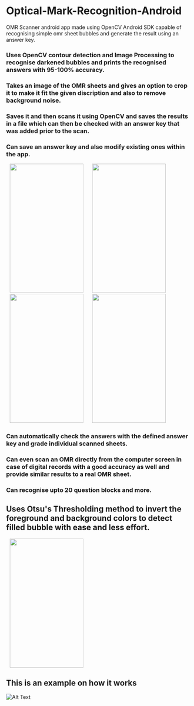 # Optical-Mark-Recognition-Android

OMR Scanner android app made using OpenCV Android SDK capable of recognising simple omr sheet bubbles and generate the result using an answer key.

### Uses OpenCV contour detection and Image Processing to recognise darkened bubbles and prints the recognised answers with 95-100% accuracy.
### Takes an image of the OMR sheets and gives an option to crop it to make it fit the given discription and also to remove background noise.
### Saves it and then scans it using OpenCV and saves the results in a file which can then be checked with an answer key that was added prior to the scan.
### Can save an answer key and also modify existing ones within the app.



<p> <img hspace="10" src="https://github.com/NaimParvez/OmrScannerApp/assets/116740784/c7967682-bdea-490f-bf2e-961c9585fa5b" width =200 
  height = 350/>
<img hspace="10" src="https://github.com/NaimParvez/OmrScannerApp/assets/116740784/1a720abe-88bb-4810-bb79-bc81634b43a4" width =200 
  height = 350/>
<img hspace="10" src="https://github.com/NaimParvez/OmrScannerApp/assets/116740784/4f01fb9a-b004-4ef0-9864-f7e11d5e45ec" width =200 
  height = 350/>
<img hspace="10" src="https://github.com/NaimParvez/OmrScannerApp/assets/116740784/446fe286-1358-4541-959a-7825c8d72379" width =200 
  height = 350/>
</p>

### Can automatically check the answers with the defined answer key and grade individual scanned sheets.
### Can even scan an OMR directly from the computer screen in case of digital records with a good accuracy as well and provide similar results to a real OMR sheet.
### Can recognise upto 20 question blocks and more.
##
## Uses Otsu's Thresholding method to invert the foreground and background colors to detect filled bubble with ease and less effort.
<p> <img hspace="10" src="https://github.com/NaimParvez/OmrScannerApp/assets/116740784/1f1a834b-5a5e-42d4-b326-387422f2e0e8
" width =200 
  height = 350/></p>
 
## This is an example on how it works
![Alt Text](https://github.com/NaimParvez/OmrScannerApp/assets/116740784/e2efd093-1582-42ef-a307-d666bd527120)

